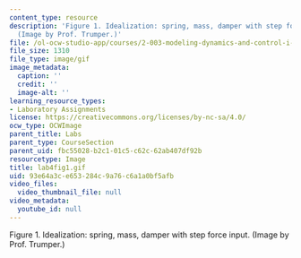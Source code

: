 ```yaml
---
content_type: resource
description: 'Figure 1. Idealization: spring, mass, damper with step force input.
  (Image by Prof. Trumper.)'
file: /ol-ocw-studio-app/courses/2-003-modeling-dynamics-and-control-i-spring-2005/93e64a3ce653284c9a76c6a1a0bf5afb_lab4fig1.gif
file_size: 1310
file_type: image/gif
image_metadata:
  caption: ''
  credit: ''
  image-alt: ''
learning_resource_types:
- Laboratory Assignments
license: https://creativecommons.org/licenses/by-nc-sa/4.0/
ocw_type: OCWImage
parent_title: Labs
parent_type: CourseSection
parent_uid: fbc55028-b2c1-01c5-c62c-62ab407df92b
resourcetype: Image
title: lab4fig1.gif
uid: 93e64a3c-e653-284c-9a76-c6a1a0bf5afb
video_files:
  video_thumbnail_file: null
video_metadata:
  youtube_id: null
---
```

Figure 1. Idealization: spring, mass, damper with step force input. (Image by Prof. Trumper.)